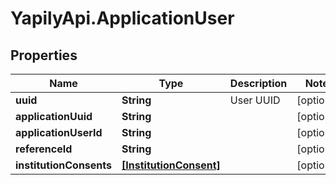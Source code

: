 # YapilyApi.ApplicationUser

## Properties
Name | Type | Description | Notes
------------ | ------------- | ------------- | -------------
**uuid** | **String** | User UUID | [optional] 
**applicationUuid** | **String** |  | [optional] 
**applicationUserId** | **String** |  | [optional] 
**referenceId** | **String** |  | [optional] 
**institutionConsents** | [**[InstitutionConsent]**](InstitutionConsent.md) |  | [optional] 



